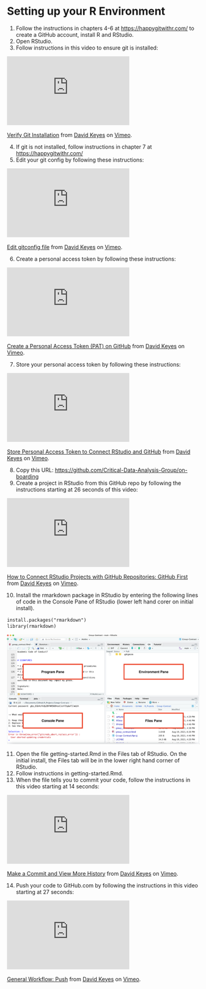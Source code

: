 # Setting up your R Environment

1. Follow the instructions in chapters 4-6 at https://happygitwithr.com/ to create a GitHub account, install R and RStudio. 
2. Open RStudio.
3. Follow instructions in this video to ensure git is installed: 

<iframe src="https://player.vimeo.com/video/511798611?h=4b4bf40c1b&color=6cabdd&byline=0&portrait=0" width="320" height="180" frameborder="0" allow="autoplay; fullscreen; picture-in-picture" allowfullscreen></iframe>
<p><a href="https://vimeo.com/511798611">Verify Git Installation</a> from <a href="https://vimeo.com/user95475944">David Keyes</a> on <a href="https://vimeo.com">Vimeo</a>.</p>

4. If git is not installed, follow instructions in chapter 7 at https://happygitwithr.com/
5. Edit your git config by following these instructions: 

<iframe src="https://player.vimeo.com/video/511798861?h=d697c25083&color=6cabdd&byline=0&portrait=0" width="320" height="180" frameborder="0" allow="autoplay; fullscreen; picture-in-picture" allowfullscreen></iframe>
<p><a href="https://vimeo.com/511798861">Edit gitconfig file</a> from <a href="https://vimeo.com/user95475944">David Keyes</a> on <a href="https://vimeo.com">Vimeo</a>.</p>

6. Create a personal access token by following these instructions: 

<iframe src="https://player.vimeo.com/video/511801645?h=3a59d9cef2&color=6cabdd&byline=0&portrait=0" width="320" height="180" frameborder="0" allow="autoplay; fullscreen; picture-in-picture" allowfullscreen></iframe>
<p><a href="https://vimeo.com/511801645">Create a Personal Access Token (PAT) on GitHub</a> from <a href="https://vimeo.com/user95475944">David Keyes</a> on <a href="https://vimeo.com">Vimeo</a>.</p>

7. Store your personal access token by following these instructions: 

<iframe src="https://player.vimeo.com/video/511803103?h=11244f5dab&color=6cabdd&byline=0&portrait=0" width="320" height="180" frameborder="0" allow="autoplay; fullscreen; picture-in-picture" allowfullscreen></iframe>
<p><a href="https://vimeo.com/511803103">Store Personal Access Token to Connect RStudio and GitHub</a> from <a href="https://vimeo.com/user95475944">David Keyes</a> on <a href="https://vimeo.com">Vimeo</a>.</p>

8. Copy this URL: https://github.com/Critical-Data-Analysis-Group/on-boarding
9. Create a project in RStudio from this GitHub repo by following the instructions starting at 26 seconds of this video:

<iframe src="https://player.vimeo.com/video/511804881?h=c42152e10f&color=6cabdd&byline=0&portrait=0" width="320" height="180" frameborder="0" allow="autoplay; fullscreen; picture-in-picture" allowfullscreen></iframe>
<p><a href="https://vimeo.com/511804881">How to Connect RStudio Projects with GitHub Repositories: GitHub First</a> from <a href="https://vimeo.com/user95475944">David Keyes</a> on <a href="https://vimeo.com">Vimeo</a>.</p>

10. Install the rmarkdown package in RStudio by entering the following lines of code in the Console Pane of RStudio (lower left hand corer on initial install).  

```
install.packages("rmarkdown")
library(rmarkdown)
```

![RStudio Panels](images/rstudio_panels.png)

11. Open the file getting-started.Rmd in the Files tab of RStudio. On the initial install, the Files tab will be in the lower right hand corner of RStudio.
12. Follow instructions in getting-started.Rmd.
13. When the file tells you to commit your code, follow the instructions in this video starting at 14 seconds: 

<iframe src="https://player.vimeo.com/video/511800674?h=74f4dad46a&color=6cabdd&byline=0&portrait=0" width="320" height="180" frameborder="0" allow="autoplay; fullscreen; picture-in-picture" allowfullscreen></iframe>
<p><a href="https://vimeo.com/511800674">Make a Commit and View More History</a> from <a href="https://vimeo.com/user95475944">David Keyes</a> on <a href="https://vimeo.com">Vimeo</a>.</p>

14. Push your code to GitHub.com by following the instructions in this video starting at 27 seconds:

<iframe src="https://player.vimeo.com/video/511805399?h=10edb6f8cc&color=6cabdd&byline=0&portrait=0" width="320" height="180" frameborder="0" allow="autoplay; fullscreen; picture-in-picture" allowfullscreen></iframe>
<p><a href="https://vimeo.com/511805399">General Workflow: Push</a> from <a href="https://vimeo.com/user95475944">David Keyes</a> on <a href="https://vimeo.com">Vimeo</a>.</p>
